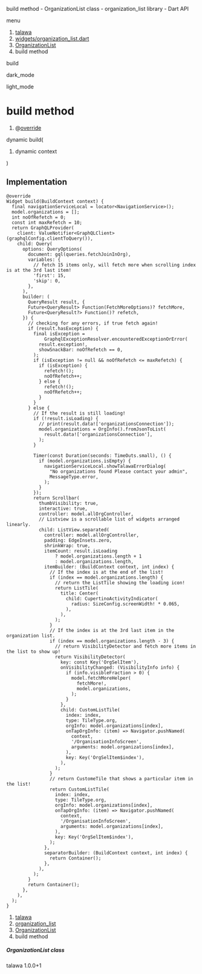 




build method - OrganizationList class - organization\_list library - Dart API







menu

1. [talawa](../../index.html)
2. [widgets/organization\_list.dart](../../file-___home_harshil_Desktop_open-source_palisadoes_talawa_lib_widgets_organization_list/)
3. [OrganizationList](../../file-___home_harshil_Desktop_open-source_palisadoes_talawa_lib_widgets_organization_list/OrganizationList-class.html)
4. build method

build


dark\_mode

light\_mode




# build method


1. @[override](https://api.flutter.dev/flutter/dart-core/override-constant.html)

dynamic
build(

1. dynamic context

)

## Implementation

```
@override
Widget build(BuildContext context) {
  final navigationServiceLocal = locator<NavigationService>();
  model.organizations = [];
  int noOfRefetch = 0;
  const int maxRefetch = 10;
  return GraphQLProvider(
    client: ValueNotifier<GraphQLClient>(graphqlConfig.clientToQuery()),
    child: Query(
      options: QueryOptions(
        document: gql(queries.fetchJoinInOrg),
        variables: {
          // fetch 15 items only, will fetch more when scrolling index is at the 3rd last item!
          'first': 15,
          'skip': 0,
        },
      ),
      builder: (
        QueryResult result, {
        Future<QueryResult> Function(FetchMoreOptions)? fetchMore,
        Future<QueryResult?> Function()? refetch,
      }) {
        // checking for any errors, if true fetch again!
        if (result.hasException) {
          final isException =
              GraphqlExceptionResolver.encounteredExceptionOrError(
            result.exception!,
            showSnackBar: noOfRefetch == 0,
          );
          if (isException != null && noOfRefetch <= maxRefetch) {
            if (isException) {
              refetch!();
              noOfRefetch++;
            } else {
              refetch!();
              noOfRefetch++;
            }
          }
        } else {
          // If the result is still loading!
          if (!result.isLoading) {
            // print(result.data!['organizationsConnection']);
            model.organizations = OrgInfo().fromJsonToList(
              result.data!['organizationsConnection'],
            );
          }

          Timer(const Duration(seconds: TimeOuts.small), () {
            if (model.organizations.isEmpty) {
              navigationServiceLocal.showTalawaErrorDialog(
                "No organizations found Please contact your admin",
                MessageType.error,
              );
            }
          });
          return Scrollbar(
            thumbVisibility: true,
            interactive: true,
            controller: model.allOrgController,
            // Listview is a scrollable list of widgets arranged linearly.
            child: ListView.separated(
              controller: model.allOrgController,
              padding: EdgeInsets.zero,
              shrinkWrap: true,
              itemCount: result.isLoading
                  ? model.organizations.length + 1
                  : model.organizations.length,
              itemBuilder: (BuildContext context, int index) {
                // If the index is at the end of the list!
                if (index == model.organizations.length) {
                  // return the ListTile showing the loading icon!
                  return ListTile(
                    title: Center(
                      child: CupertinoActivityIndicator(
                        radius: SizeConfig.screenWidth! * 0.065,
                      ),
                    ),
                  );
                }
                // If the index is at the 3rd last item in the organization list.
                if (index == model.organizations.length - 3) {
                  // return VisibilityDetector and fetch more items in the list to show up!
                  return VisibilityDetector(
                    key: const Key('OrgSelItem'),
                    onVisibilityChanged: (VisibilityInfo info) {
                      if (info.visibleFraction > 0) {
                        model.fetchMoreHelper(
                          fetchMore!,
                          model.organizations,
                        );
                      }
                    },
                    child: CustomListTile(
                      index: index,
                      type: TileType.org,
                      orgInfo: model.organizations[index],
                      onTapOrgInfo: (item) => Navigator.pushNamed(
                        context,
                        '/OrganisationInfoScreen',
                        arguments: model.organizations[index],
                      ),
                      key: Key('OrgSelItem$index'),
                    ),
                  );
                }
                // return CustomeTile that shows a particular item in the list!
                return CustomListTile(
                  index: index,
                  type: TileType.org,
                  orgInfo: model.organizations[index],
                  onTapOrgInfo: (item) => Navigator.pushNamed(
                    context,
                    '/OrganisationInfoScreen',
                    arguments: model.organizations[index],
                  ),
                  key: Key('OrgSelItem$index'),
                );
              },
              separatorBuilder: (BuildContext context, int index) {
                return Container();
              },
            ),
          );
        }
        return Container();
      },
    ),
  );
}
```

 


1. [talawa](../../index.html)
2. [organization\_list](../../file-___home_harshil_Desktop_open-source_palisadoes_talawa_lib_widgets_organization_list/)
3. [OrganizationList](../../file-___home_harshil_Desktop_open-source_palisadoes_talawa_lib_widgets_organization_list/OrganizationList-class.html)
4. build method

##### OrganizationList class





talawa
1.0.0+1






